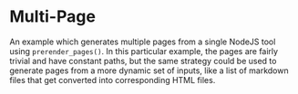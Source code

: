 # Multi-Page

An example which generates multiple pages from a single NodeJS tool using
`prerender_pages()`. In this particular example, the pages are fairly trivial
and have constant paths, but the same strategy could be used to generate pages
from a more dynamic set of inputs, like a list of markdown files that get
converted into corresponding HTML files.
